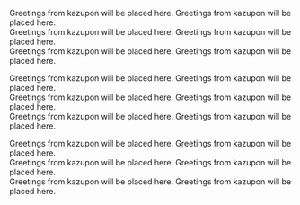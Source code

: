 Greetings from kazupon will be placed here. Greetings from kazupon will be placed here.\
Greetings from kazupon will be placed here. Greetings from kazupon will be placed here.\
Greetings from kazupon will be placed here. Greetings from kazupon will be placed here.

Greetings from kazupon will be placed here. Greetings from kazupon will be placed here.\
Greetings from kazupon will be placed here. Greetings from kazupon will be placed here.\
Greetings from kazupon will be placed here. Greetings from kazupon will be placed here.

Greetings from kazupon will be placed here. Greetings from kazupon will be placed here.\
Greetings from kazupon will be placed here. Greetings from kazupon will be placed here.\
Greetings from kazupon will be placed here. Greetings from kazupon will be placed here.
